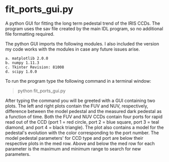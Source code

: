 fit_ports_gui.py
================
A python GUI for fitting the long term pedestal trend of the IRIS CCDs. 
The program uses the sav file created by the main IDL program, 
so no additional file formatting required. 

The python GUI imports the following modules. I also included the version my code works with the modules
in case any future issues arise.

    a. matplotlib 2.0.0
    b. numpy 1.11.3
    c. Tkinter Revision: 81008
    d. scipy 1.0.0


To run the program type the following command in a terminal window:  
> python fit_ports_gui.py  


After typing the command you will be greeted with a GUI containing two plots.
The left and right plots contain the FUV and NUV, respectively, difference between the model pedestal and the measured dark
pedestal as a function of time. Both the FUV and NUV CCDs contain four ports for rapid read out of the CCD
 (port 1 = red circle, port 2 = blue square, port 3 = teal diamond, and port 4 = black triangle).
The plot also contains a model for the pedestal's evolution with the color corresponding to the port number. 
The model pedestal parameters' for CCD type and port are below their respective plots in the med row. Above and below 
the med row for each parameter is the maximum and minimum range to search for new parameters. 